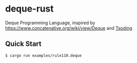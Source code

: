 # deque-rust

Deque Programming Language, inspired by https://www.concatenative.org/wiki/view/Deque and [Tsoding](https://www.youtube.com/watch?v=WvwU0wdkB8U)

## Quick Start

```console
$ cargo run examples/rule110.deque
```

